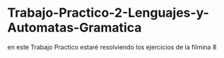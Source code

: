 # Trabajo-Practico-2-Lenguajes-y-Automatas-Gramatica
en este Trabajo Practico estaré resolviendo los ejercicios de la filmina 8
